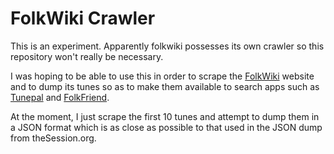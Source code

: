 # FolkWiki Crawler

This is an experiment.  Apparently folkwiki possesses its own crawler so this repository won't really be necessary.

I was hoping to be able to use this in order to scrape the [FolkWiki](http://www.folkwiki.se/) website and to dump its tunes so as to make them available to search apps such as [Tunepal](https://tunepal.org/index.html#!/record) and [FolkFriend](https://folkfriend.app/).

At the moment, I just scrape the first 10 tunes and attempt to dump them in a JSON format which is as close as possible to that used in the JSON dump from theSession.org.